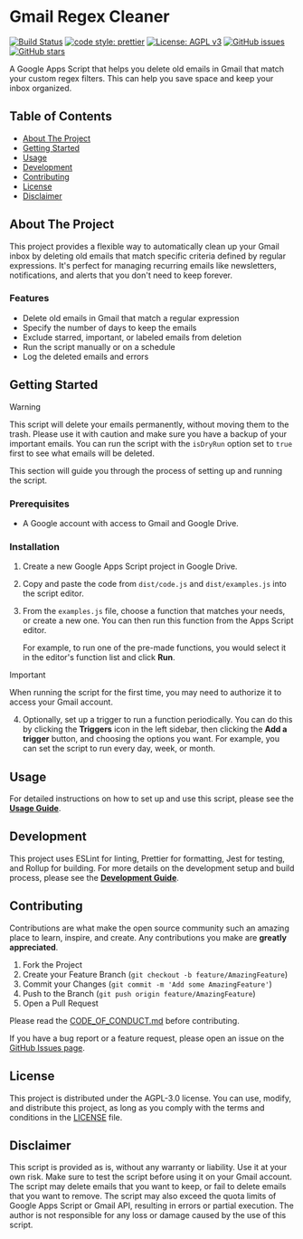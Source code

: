 # Gmail Regex Cleaner

[![Build Status](https://github.com/chriskyfung/gmail-regex-cleaner-apps-script/actions/workflows/ci.yml/badge.svg)](https://github.com/chriskyfung/gmail-regex-cleaner-apps-script/actions/workflows/ci.yml)
[![code style: prettier](https://img.shields.io/badge/code_style-prettier-ff69b4.svg?style=flat-square)](https://github.com/prettier/prettier)
[![License: AGPL v3](https://img.shields.io/badge/License-AGPL%20v3-blue.svg)](/LICENSE)
[![GitHub issues](https://img.shields.io/github/issues/chriskyfung/gmail-regex-cleaner-apps-script)](https://github.com/chriskyfung/gmail-regex-cleaner-apps-script/issues)
[![GitHub stars](https://img.shields.io/github/stars/chriskyfung/gmail-regex-cleaner-apps-script)](https://github.com/chriskyfung/gmail-regex-cleaner-apps-script/stargazers)

A Google Apps Script that helps you delete old emails in Gmail that match your custom regex filters. This can help you save space and keep your inbox organized.

## Table of Contents

* [About The Project](#about-the-project)
* [Getting Started](#getting-started)
* [Usage](#usage)
* [Development](#development)
* [Contributing](#contributing)
* [License](#license)
* [Disclaimer](#disclaimer)

## About The Project

This project provides a flexible way to automatically clean up your Gmail inbox by deleting old emails that match specific criteria defined by regular expressions. It's perfect for managing recurring emails like newsletters, notifications, and alerts that you don't need to keep forever.

### Features

*   Delete old emails in Gmail that match a regular expression
*   Specify the number of days to keep the emails
*   Exclude starred, important, or labeled emails from deletion
*   Run the script manually or on a schedule
*   Log the deleted emails and errors

## Getting Started

> [!WARNING]
> This script will delete your emails permanently, without moving them to the trash. Please use it with caution and make sure you have a backup of your important emails. You can run the script with the `isDryRun` option set to `true` first to see what emails will be deleted.

This section will guide you through the process of setting up and running the script.

### Prerequisites

*   A Google account with access to Gmail and Google Drive.

### Installation

1.  Create a new Google Apps Script project in Google Drive.
2.  Copy and paste the code from `dist/code.js` and `dist/examples.js` into the script editor.
3.  From the `examples.js` file, choose a function that matches your needs, or create a new one. You can then run this function from the Apps Script editor.

    For example, to run one of the pre-made functions, you would select it in the editor's function list and click **Run**.

> [!IMPORTANT]
> When running the script for the first time, you may need to authorize it to access your Gmail account.

4.  Optionally, set up a trigger to run a function periodically. You can do this by clicking the **Triggers** icon in the left sidebar, then clicking the **Add a trigger** button, and choosing the options you want. For example, you can set the script to run every day, week, or month.

## Usage

For detailed instructions on how to set up and use this script, please see the [**Usage Guide**](./docs/usage.md).

## Development

This project uses ESLint for linting, Prettier for formatting, Jest for testing, and Rollup for building. For more details on the development setup and build process, please see the [**Development Guide**](./docs/development.md).

## Contributing

Contributions are what make the open source community such an amazing place to learn, inspire, and create. Any contributions you make are **greatly appreciated**.

1.  Fork the Project
2.  Create your Feature Branch (`git checkout -b feature/AmazingFeature`)
3.  Commit your Changes (`git commit -m 'Add some AmazingFeature'`)
4.  Push to the Branch (`git push origin feature/AmazingFeature`)
5.  Open a Pull Request

Please read the [CODE_OF_CONDUCT.md](./CODE_OF_CONDUCT.md) before contributing.

If you have a bug report or a feature request, please open an issue on the [GitHub Issues page](https://github.com/chriskyfung/gmail-regex-cleaner-apps-script/issues).

## License

This project is distributed under the AGPL-3.0 license. You can use, modify, and distribute this project, as long as you comply with the terms and conditions in the [LICENSE](/LICENSE) file.

## Disclaimer

This script is provided as is, without any warranty or liability. Use it at your own risk. Make sure to test the script before using it on your Gmail account. The script may delete emails that you want to keep, or fail to delete emails that you want to remove. The script may also exceed the quota limits of Google Apps Script or Gmail API, resulting in errors or partial execution. The author is not responsible for any loss or damage caused by the use of this script.
